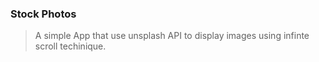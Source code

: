 ### Stock Photos

> A simple App that use unsplash API to display images using infinte scroll techinique.
